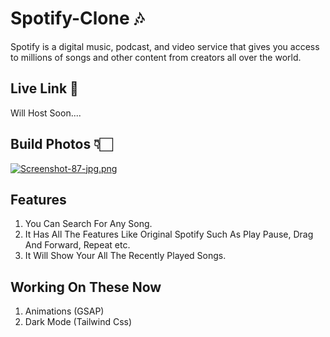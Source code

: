 # Spotify-Clone 🎶

Spotify is a digital music, podcast, and video service that gives you access to millions of songs and other content from creators all over the world.

## Live Link 🔗

Will Host Soon....

## Build Photos 👇🏻

[![Screenshot-87-jpg.png](https://i.postimg.cc/YC392xmn/Screenshot-87-jpg.png)](https://postimg.cc/688wYncn)

## Features

1. You Can Search For Any Song.
2. It Has All The Features Like Original Spotify Such As Play Pause, Drag And Forward, Repeat etc.
3. It Will Show Your All The Recently Played Songs.

## Working On These Now

1. Animations (GSAP)
2. Dark Mode (Tailwind Css)
